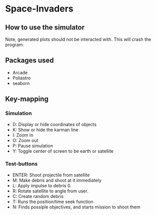 # Space-Invaders

## How to use the simulator
Note, generated plots should not be interacted with. This will crash the program.

## Packages used
* Arcade
* Poliastro
* seaborn

## Key-mapping
### Simulation
* D: Display or hide coordinates of objects
* K: Show or hide the karman line
* I: Zoom in
* O: Zoom out
* P: Pause simulation
* Y: Toggle center of screen to be earth or satellite


### Test-buttons
* ENTER: Shoot projectile from satellite
* M: Make debris and shoot at it immediately
* L: Apply impulse to debris 0.
* R: Rotate satellite to angle from user.
* C: Create random debris
* T: Runs the position/time seek function 
* N: Finds possiple objectives, and starts mission to shoot them
